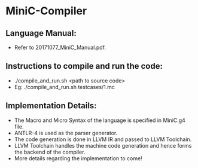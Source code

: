 # MiniC-Compiler

## Language Manual:
- Refer to 20171077_MiniC_Manual.pdf.

## Instructions to compile and run the code:
- ./compile_and_run.sh \<path to source code\>
- Eg: ./compile_and_run.sh testcases/1.mc

## Implementation Details:
- The Macro and Micro Syntax of the language is specified in MiniC.g4 file.
- ANTLR-4 is used as the parser generator.
- The code generation is done in LLVM IR and passed to LLVM Toolchain.
- LLVM Toolchain handles the machine code generation and hence forms the backend of the compiler.
- More details regarding the implementation to come!
